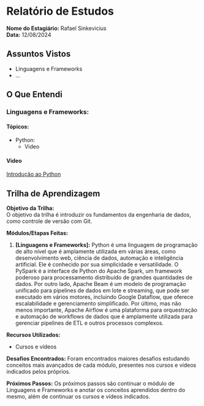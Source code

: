 # Relatório de Estudos

**Nome do Estagiário:** Rafael Sinkevicius  
**Data:** 12/08/2024

## Assuntos Vistos

- Linguagens e Frameworks
- ...

## O Que Entendi

### Linguagens e Frameworks:

#### Tópicos:
- Python:
    - Video

#### Video
[Introdução ao Python](introducao_python/app.py)

<!-- ## Links de Laboratórios (se houver)

- [Google Colab 1](URL_do_Lab_1)
- [Google Colab 2](URL_do_Lab_2)
- ... -->

## Trilha de Aprendizagem

**Objetivo da Trilha:**  
O objetivo da trilha é introduzir os fundamentos da engenharia de dados, como controle de versão com Git.

**Módulos/Etapas Feitas:**  
1. **[Linguagens e Frameworks]:** Python é uma linguagem de programação de alto nível que é amplamente utilizada em várias áreas, como desenvolvimento web, ciência de dados, automação e inteligência artificial. Ele é conhecido por sua simplicidade e versatilidade. O PySpark é a interface de Python do Apache Spark, um framework poderoso para processamento distribuído de grandes quantidades de dados. Por outro lado, Apache Beam é um modelo de programação unificado para pipelines de dados em lote e streaming, que pode ser executado em vários motores, incluindo Google Dataflow, que oferece escalabilidade e gerenciamento simplificado. Por último, mas não menos importante, Apache Airflow é uma plataforma para orquestração e automação de workflows de dados que é amplamente utilizada para gerenciar pipelines de ETL e outros processos complexos. 

**Recursos Utilizados:**  
- Cursos e vídeos

<!-- **Principais comandos: (se aplicável)**  
- [Comando 1]
- [Comando 2]
- [Comando 3]
- ... -->

**Desafios Encontrados:**
Foram encontrados maiores desafios estudando conceitos mais avançados de cada módulo, presentes nos cursos e vídeos indicados pelos próprios. 

<!-- **Feedback e Ajustes:**  
Descreva qualquer feedback que você recebeu e como você ajustou sua abordagem de estudo com base nesse feedback. -->

**Próximos Passos:**
Os próximos passos são continuar o módulo de Linguagens e Frameworks e anotar os conceitos aprendidos dentro do mesmo, além de continuar os cursos e vídeos indicados.